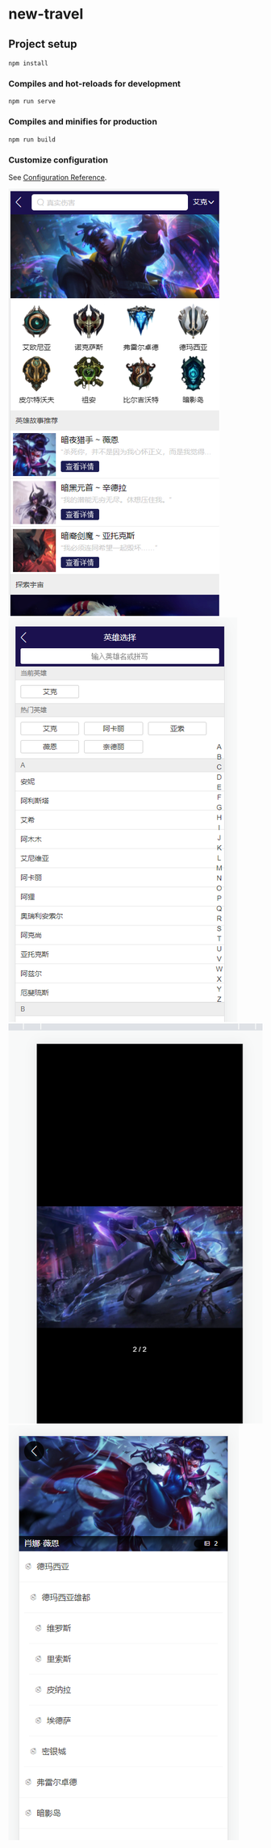 
# new-travel

## Project setup
```
npm install
```

### Compiles and hot-reloads for development
```
npm run serve
```

### Compiles and minifies for production
```
npm run build
```

### Customize configuration
See [Configuration Reference](https://cli.vuejs.org/config/).

![输入图片说明](public/QQ%E6%88%AA%E5%9B%BE20220420235955.png)
![输入图片说明](public/QQ%E6%88%AA%E5%9B%BE20220421000029.png)
![输入图片说明](public/QQ%E6%88%AA%E5%9B%BE20220421000056.png)
![输入图片说明](public/QQ%E6%88%AA%E5%9B%BE20220421000106.png)
